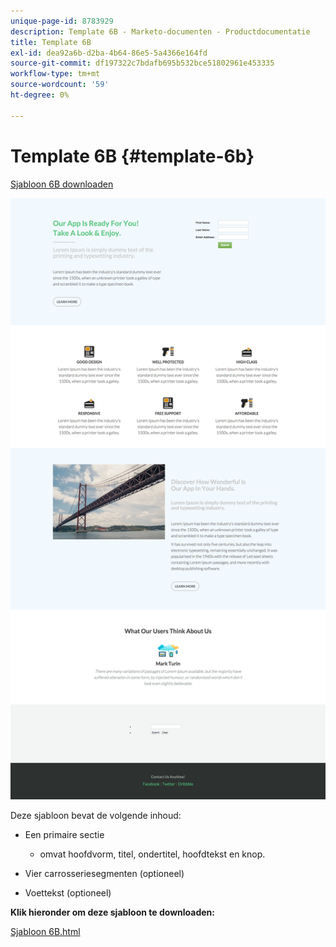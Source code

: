 ```yaml
---
unique-page-id: 8783929
description: Template 6B - Marketo-documenten - Productdocumentatie
title: Template 6B
exl-id: dea92a6b-d2ba-4b64-86e5-5a4366e164fd
source-git-commit: df197322c7bdafb695b532bce51802961e453335
workflow-type: tm+mt
source-wordcount: '59'
ht-degree: 0%

---
```


# Template 6B {#template-6b}

[Sjabloon 6B downloaden](https://experienceleague.adobe.com/landing/marketo/lp-templates/template-6b.html)

![](assets/image2015-7-29-11-3a33-3a2.png)

Deze sjabloon bevat de volgende inhoud:

* Een primaire sectie

   * omvat hoofdvorm, titel, ondertitel, hoofdtekst en knop.

* Vier carrosseriesegmenten (optioneel)
* Voettekst (optioneel)

**Klik hieronder om deze sjabloon te downloaden:**

[Sjabloon 6B.html](https://experienceleague.adobe.com/landing/marketo/lp-templates/template-6b.html)
